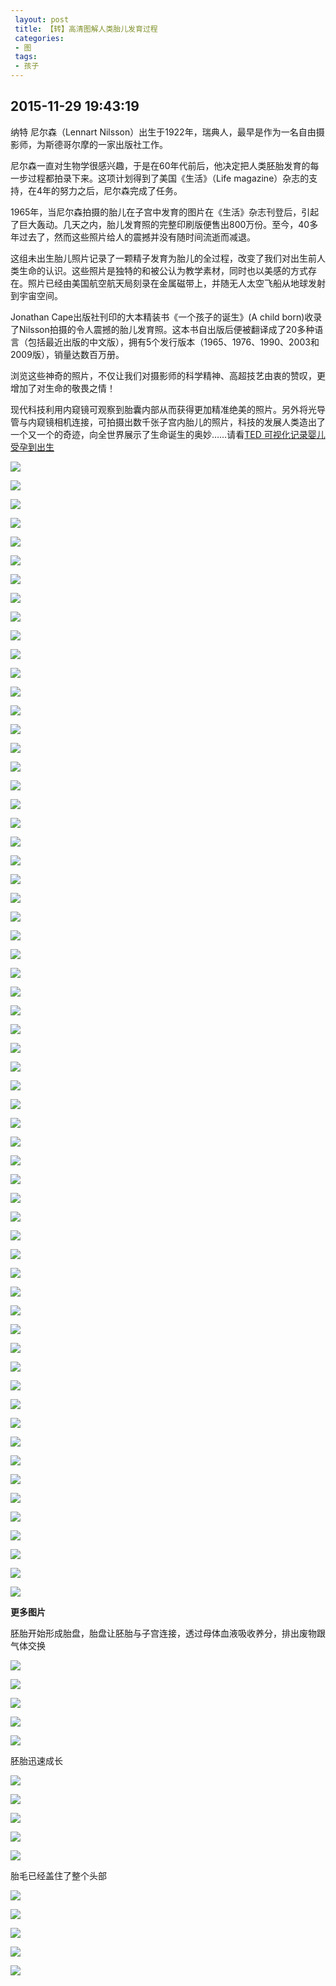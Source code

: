 ```yaml
---
 layout: post
 title: 【转】高清图解人类胎儿发育过程
 categories:
 - 图
 tags:
 - 孩子
---
```


## 2015-11-29 19:43:19

纳特 尼尔森（Lennart Nilsson）出生于1922年，瑞典人，最早是作为一名自由摄影师，为斯德哥尔摩的一家出版社工作。

尼尔森一直对生物学很感兴趣，于是在60年代前后，他决定把人类胚胎发育的每一步过程都拍录下来。这项计划得到了美国《生活》（Life magazine）杂志的支持，在4年的努力之后，尼尔森完成了任务。

1965年，当尼尔森拍摄的胎儿在子宫中发育的图片在《生活》杂志刊登后，引起了巨大轰动。几天之内，胎儿发育照的完整印刷版便售出800万份。至今，40多年过去了，然而这些照片给人的震撼并没有随时间流逝而减退。

这组未出生胎儿照片记录了一颗精子发育为胎儿的全过程，改变了我们对出生前人类生命的认识。这些照片是独特的和被公认为教学素材，同时也以美感的方式存在。照片已经由美国航空航天局刻录在金属磁带上，并随无人太空飞船从地球发射到宇宙空间。

Jonathan Cape出版社刊印的大本精装书《一个孩子的诞生》(A child born)收录了Nilsson拍摄的令人震撼的胎儿发育照。这本书自出版后便被翻译成了20多种语言（包括最近出版的中文版），拥有5个发行版本（1965、1976、1990、2003和2009版），销量达数百万册。

浏览这些神奇的照片，不仅让我们对摄影师的科学精神、高超技艺由衷的赞叹，更增加了对生命的敬畏之情！

现代科技利用内窥镜可观察到胎囊内部从而获得更加精准绝美的照片。另外将光导管与内窥镜相机连接，可拍摄出数千张子宫内胎儿的照片，科技的发展人类造出了一个又一个的奇迹，向全世界展示了生命诞生的奥妙……请看[TED 可视化记录婴儿受孕到出生](http://v.163.com/movie/2012/1/K/U/M8SI7QONP_M8SI7V6KU.html)

![](https://jerkwin.github.io/pic/胎儿发育_003.jpg)

![](https://jerkwin.github.io/pic/胎儿发育_004.jpg)

![](https://jerkwin.github.io/pic/胎儿发育_005.jpg)

![](https://jerkwin.github.io/pic/胎儿发育_005_1.jpg)

![](https://jerkwin.github.io/pic/胎儿发育_006.jpg)

![](https://jerkwin.github.io/pic/胎儿发育_007.jpg)

![](https://jerkwin.github.io/pic/胎儿发育_008.jpg)

![](https://jerkwin.github.io/pic/胎儿发育_009.jpg)

![](https://jerkwin.github.io/pic/胎儿发育_010.jpg)

![](https://jerkwin.github.io/pic/胎儿发育_011.jpg)

![](https://jerkwin.github.io/pic/胎儿发育_012.jpg)

![](https://jerkwin.github.io/pic/胎儿发育_013.jpg)

![](https://jerkwin.github.io/pic/胎儿发育_014.jpg)

![](https://jerkwin.github.io/pic/胎儿发育_015.jpg)

![](https://jerkwin.github.io/pic/胎儿发育_016.jpg)

![](https://jerkwin.github.io/pic/胎儿发育_017.jpg)

![](https://jerkwin.github.io/pic/胎儿发育_018.jpg)

![](https://jerkwin.github.io/pic/胎儿发育_019.jpg)

![](https://jerkwin.github.io/pic/胎儿发育_020.jpg)

![](https://jerkwin.github.io/pic/胎儿发育_021.jpg)

![](https://jerkwin.github.io/pic/胎儿发育_022.jpg)

![](https://jerkwin.github.io/pic/胎儿发育_023.jpg)

![](https://jerkwin.github.io/pic/胎儿发育_024.jpg)

![](https://jerkwin.github.io/pic/胎儿发育_025.jpg)

![](https://jerkwin.github.io/pic/胎儿发育_026.jpg)

![](https://jerkwin.github.io/pic/胎儿发育_027.jpg)

![](https://jerkwin.github.io/pic/胎儿发育_028.jpg)

![](https://jerkwin.github.io/pic/胎儿发育_029.jpg)

![](https://jerkwin.github.io/pic/胎儿发育_030.jpg)

![](https://jerkwin.github.io/pic/胎儿发育_031.jpg)

![](https://jerkwin.github.io/pic/胎儿发育_032.jpg)

![](https://jerkwin.github.io/pic/胎儿发育_033.jpg)

![](https://jerkwin.github.io/pic/胎儿发育_034.jpg)

![](https://jerkwin.github.io/pic/胎儿发育_035.jpg)

![](https://jerkwin.github.io/pic/胎儿发育_036.jpg)

![](https://jerkwin.github.io/pic/胎儿发育_037.jpg)

![](https://jerkwin.github.io/pic/胎儿发育_038.jpg)

![](https://jerkwin.github.io/pic/胎儿发育_038-1.jpg)

![](https://jerkwin.github.io/pic/胎儿发育_038-2.jpg)

![](https://jerkwin.github.io/pic/胎儿发育_039.jpg)

![](https://jerkwin.github.io/pic/胎儿发育_040.jpg)

![](https://jerkwin.github.io/pic/胎儿发育_040-1.jpg)

![](https://jerkwin.github.io/pic/胎儿发育_040-2.jpg)

![](https://jerkwin.github.io/pic/胎儿发育_041.jpg)

![](https://jerkwin.github.io/pic/胎儿发育_042.jpg)

![](https://jerkwin.github.io/pic/胎儿发育_043.jpg)

![](https://jerkwin.github.io/pic/胎儿发育_043-1.jpg)

![](https://jerkwin.github.io/pic/胎儿发育_044.jpg)

![](https://jerkwin.github.io/pic/胎儿发育_045.jpg)

![](https://jerkwin.github.io/pic/胎儿发育_046.jpg)

![](https://jerkwin.github.io/pic/胎儿发育_046-1.jpg)

![](https://jerkwin.github.io/pic/胎儿发育_047.jpg)

![](https://jerkwin.github.io/pic/胎儿发育_048.jpg)

![](https://jerkwin.github.io/pic/胎儿发育_048-1.jpg)

![](https://jerkwin.github.io/pic/胎儿发育_048-2.jpg)

![](https://jerkwin.github.io/pic/胎儿发育_049.jpg)

![](https://jerkwin.github.io/pic/胎儿发育_050.jpg)

![](https://jerkwin.github.io/pic/胎儿发育_051.jpg)

![](https://jerkwin.github.io/pic/胎儿发育_051-1.jpg)

![](https://jerkwin.github.io/pic/胎儿发育_052.jpg)

![](https://jerkwin.github.io/pic/胎儿发育_053.jpg)


__更多图片__

胚胎开始形成胎盘，胎盘让胚胎与子宫连接，透过母体血液吸收养分，排出废物跟气体交换

![](https://jerkwin.github.io/pic/胎儿发育-01.jpg)

![](https://jerkwin.github.io/pic/胎儿发育-02.jpg)

![](https://jerkwin.github.io/pic/胎儿发育-03.jpg)

![](https://jerkwin.github.io/pic/胎儿发育-04.jpg)

![](https://jerkwin.github.io/pic/胎儿发育-05.jpg)


胚胎迅速成长

![](https://jerkwin.github.io/pic/胎儿发育-06.jpg)

![](https://jerkwin.github.io/pic/胎儿发育-07.jpg)

![](https://jerkwin.github.io/pic/胎儿发育-08.jpg)

![](https://jerkwin.github.io/pic/胎儿发育-09.jpg)

![](https://jerkwin.github.io/pic/胎儿发育-10.jpg)


胎毛已经盖住了整个头部

![](https://jerkwin.github.io/pic/胎儿发育-11.jpg)

![](https://jerkwin.github.io/pic/胎儿发育-12.jpg)

![](https://jerkwin.github.io/pic/胎儿发育-13.jpg)

![](https://jerkwin.github.io/pic/胎儿发育-14.jpg)

![](https://jerkwin.github.io/pic/胎儿发育-15.jpg)

